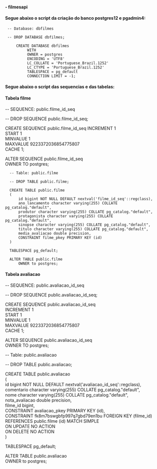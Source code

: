 #### - filmesapi

#### Segue abaixo o script da criação do banco postgres12 e pgadmin4:

 
     -- Database: dbfilmes 

     -- DROP DATABASE dbfilmes;

         CREATE DATABASE dbfilmes
              WITH
              OWNER = postgres
              ENCODING = 'UTF8'
              LC_COLLATE = 'Portuguese_Brazil.1252' 
              LC_CTYPE = 'Portuguese_Brazil.1252' 
              TABLESPACE = pg_default 
              CONNECTION LIMIT = -1; 
              
#### Segue abaixo o script das sequencias e das tabelas:

#### Tabela filme

-- SEQUENCE: public.filme_id_seq 

-- DROP SEQUENCE public.filme_id_seq; 

CREATE SEQUENCE public.filme_id_seq 
    INCREMENT 1  
    START 1     
    MINVALUE 1   
    MAXVALUE 9223372036854775807  
    CACHE 1;  

ALTER SEQUENCE public.filme_id_seq  
    OWNER TO postgres;  
    
      -- Table: public.filme

      -- DROP TABLE public.filme;

      CREATE TABLE public.filme
      (
          id bigint NOT NULL DEFAULT nextval('filme_id_seq'::regclass),
          ano_lancamento character varying(255) COLLATE pg_catalog."default",
          produtor character varying(255) COLLATE pg_catalog."default",
          protagonista character varying(255) COLLATE pg_catalog."default",
          sinopse character varying(255) COLLATE pg_catalog."default",
          titulo character varying(255) COLLATE pg_catalog."default",
          media_avaliacao double precision,
          CONSTRAINT filme_pkey PRIMARY KEY (id)
      )

      TABLESPACE pg_default;

      ALTER TABLE public.filme
          OWNER to postgres;
          
#### Tabela avaliacao

-- SEQUENCE: public.avaliacao_id_seq  <br/>

-- DROP SEQUENCE public.avaliacao_id_seq;  <br/>

CREATE SEQUENCE public.avaliacao_id_seq  <br/>
    INCREMENT 1  <br/>
    START 1     <br/>
    MINVALUE 1   <br/>
    MAXVALUE 9223372036854775807  <br/>
    CACHE 1; <br/>

ALTER SEQUENCE public.avaliacao_id_seq <br/>
    OWNER TO postgres; <br/>
    

-- Table: public.avaliacao <br/>

-- DROP TABLE public.avaliacao;<br/>

CREATE TABLE public.avaliacao<br/>
(<br/>
    id bigint NOT NULL DEFAULT nextval('avaliacao_id_seq'::regclass),<br/>
    comentario character varying(255) COLLATE pg_catalog."default",<br/>
    nome character varying(255) COLLATE pg_catalog."default",<br/>
    nota_avaliacao double precision,<br/>
    filme_id bigint,<br/>
    CONSTRAINT avaliacao_pkey PRIMARY KEY (id),<br/>
    CONSTRAINT fk8m7bswgbfp997q7gbd79en1bu FOREIGN KEY (filme_id)<br/>
        REFERENCES public.filme (id) MATCH SIMPLE<br/>
        ON UPDATE NO ACTION<br/>
        ON DELETE NO ACTION<br/>
)<br/>

TABLESPACE pg_default;<br/>

ALTER TABLE public.avaliacao<br/>
    OWNER to postgres;<br/>
             
